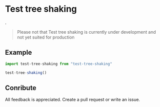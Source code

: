 # Test tree shaking

.

> Please not that Test tree shaking is currently under development and not yet suited for production

## Example



```js
import test-tree-shaking from "test-tree-shaking"

test-tree-shaking()
```



## Conribute

All feedback is appreciated. Create a pull request or write an issue.
